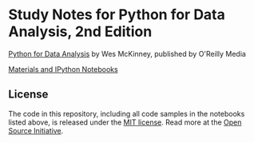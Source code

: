 # Study Notes for Python for Data Analysis, 2nd Edition

[Python for Data Analysis][1] by Wes McKinney,
published by O'Reilly Media

[Materials and IPython Notebooks][2]


## License

The code in this repository, including all code samples in the notebooks listed
above, is released under the [MIT license](LICENSE-CODE). Read more at the
[Open Source Initiative](https://opensource.org/licenses/MIT).

[1]: http://amzn.to/2vvBijB
[2]: https://github.com/wesm/pydata